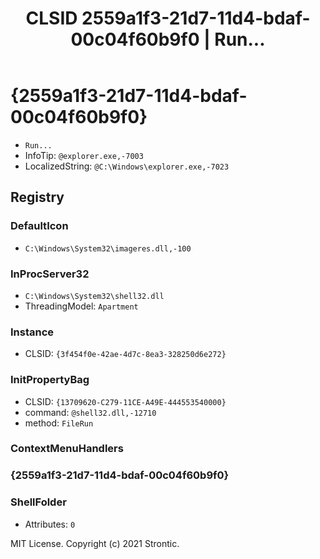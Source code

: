 ﻿---
title: "CLSID 2559a1f3-21d7-11d4-bdaf-00c04f60b9f0 | Run..."
excerpt: What is COM-Object CLSID 2559a1f3-21d7-11d4-bdaf-00c04f60b9f0?
---

# {2559a1f3-21d7-11d4-bdaf-00c04f60b9f0}

* `Run...`
* InfoTip: `@explorer.exe,-7003`
* LocalizedString: `@C:\Windows\explorer.exe,-7023`

## Registry


### DefaultIcon

* `C:\Windows\System32\imageres.dll,-100`

### InProcServer32

* `C:\Windows\System32\shell32.dll`
* ThreadingModel: `Apartment`

### Instance

* CLSID: `{3f454f0e-42ae-4d7c-8ea3-328250d6e272}`

### InitPropertyBag

* CLSID: `{13709620-C279-11CE-A49E-444553540000}`
* command: `@shell32.dll,-12710`
* method: `FileRun`

### ContextMenuHandlers


### {2559a1f3-21d7-11d4-bdaf-00c04f60b9f0}


### ShellFolder

* Attributes: `0`

MIT License. Copyright (c) 2021 Strontic.


